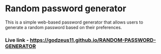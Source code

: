 # Random password generator

This is a simple web-based password generator that allows users to generate a random password based on their preferences.


### Live link - https://godzeus11.github.io/RANDOM-PASSWORD-GENERATOR
